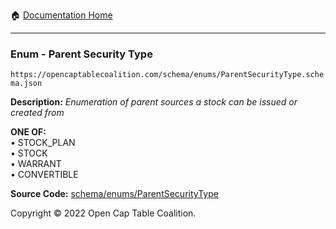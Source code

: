 :house: [Documentation Home](https://naveedn.github.io/Open-Cap-Format-OCF)

---

### Enum - Parent Security Type

`https://opencaptablecoalition.com/schema/enums/ParentSecurityType.schema.json`

**Description:** _Enumeration of parent sources a stock can be issued or created from_

**ONE OF:**</br>&bull; STOCK_PLAN </br>&bull; STOCK </br>&bull; WARRANT </br>&bull; CONVERTIBLE

**Source Code:** [schema/enums/ParentSecurityType](https://github.com/Open-Cap-Table-Coalition/Open-Cap-Format-OCF/blob/main/schema/enums/ParentSecurityType.schema.json)

Copyright © 2022 Open Cap Table Coalition.
